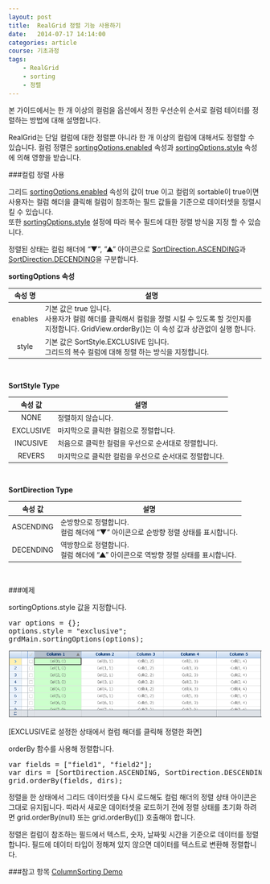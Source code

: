 ```yaml
---
layout: post
title:  RealGrid 정렬 기능 사용하기
date:   2014-07-17 14:14:00
categories: article
course: 기초과정
tags:
    - RealGrid
    - sorting
    - 정렬
---
```


본 가이드에서는 한 개 이상의 컬럼을 옵션에서 정한 우선순위 순서로 컬럼 테이터를 정렬하는 방법에 대해 설명합니다.

RealGrid는 단일 컬럼에 대한 정렬뿐 아니라 한 개 이상의 컬럼에 대해서도 정렬할 수 있습니다. 컬럼 정렬은 [sortingOptions.enabled](/api/types/SortingOptions) 속성과 [sortingOptions.style](/api/types/SortingOptions) 속성에 의해 영향을 받습니다.

###컬럼 정렬 사용

그리드 [sortingOptions.enabled](/api/types/SortingOptions) 속성의 값이 true 이고 컬럼의 sortable이 true이면 사용자는 컬럼 해더을 클릭해 컬럼이 참조하는 필드 값들을 기준으로 데이터셋을 정렬시킬 수 있습니다.   
또한 [sortingOptions.style](/api/types/SortingOptions) 설정에 따라 복수 필드에 대한 정렬 방식을 지정 할 수 있습니다.  

정렬된 상태는 컬럼 해더에 “▼”, ”▲” 아이콘으로 [SortDirection.ASCENDING](/api/types/SortDirection)과 [SortDirection.DECENDING](/api/types/SortDirection)을 구분합니다.

**sortingOptions 속성**

속성 명 | 설명
:----:|------
enables | 기본 값은 true 입니다.<br> 사용자가 컬럼 해더를 클릭해서 컬럼을 정렬 시킬 수 있도록 할 것인지를 지정합니다. GridView.orderBy()는 이 속성 값과 상관없이 실행 합니다.
style | 기본 값은 SortStyle.EXCLUSIVE 입니다.<br> 그리드의 복수 컬럼에 대해 정렬 하는 방식을 지정합니다.  

<br>

**SortStyle Type**

속성 값 | 설명
:----:|------
NONE | 정렬하지 않습니다.
EXCLUSIVE | 마지막으로 클릭한 컬럼으로 정렬합니다.
INCUSIVE | 처음으로 클릭한 컬럼을 우선으로 순서대로 정렬합니다.
REVERS | 마지막으로 클릭한 컬럼을 우선으로 순서대로 정렬합니다.

<br>

**SortDirection Type**

속성 값 | 설명
:----:|------
ASCENDING | 순방향으로 정렬합니다.<br> 컬럼 해더에 “▼” 아이콘으로 순방향 정렬 상태를 표시합니다.
DECENDING | 역방향으로 정렬합니다.<br> 컬럼 해더에 “▲” 아이콘으로 역방향 정렬 상태를 표시합니다.

<br>

###예제

sortingOptions.style 값을 지정합니다.

<pre class="prettyprint">
var options = {};
options.style = "exclusive";
grdMain.sortingOptions(options);
</pre>

![](/images/articles/RealGrid_Sorting_Guide.png)

[EXCLUSIVE로 설정한 상태에서 컬럼 해더를 클릭해 정렬한 화면]

orderBy 함수를 사용해 정렬합니다.

<pre class="prettyprint">
var fields = ["field1", "field2"];
var dirs = [SortDirection.ASCENDING, SortDirection.DESCENDING];
grid.orderBy(fields, dirs);
</pre>

정렬을 한 상태에서 그리드 데이터셋을 다시 로드해도 컬럼 해더의 정렬 상태 아이콘은 그대로 유지됩니다. 따라서 새로운 데이터셋을 로드하기 전에 정렬 상태를 초기화 하려면 grid.orderBy(null) 또는 grid.orderBy([]) 호출해야 합니다.

정렬은 컬럼이 참조하는 필드에서 텍스트, 숫자, 날짜및 시간을 기준으로 데이터를 정렬합니다. 필드에 데이터 타입이 정해져 있지 않으면 데이터를 텍스트로 변환해 정렬합니다.

###참고 항목
[ColumnSorting Demo](http://demo.realgrid.net/Demo/ColumnSorting)
